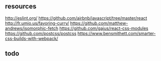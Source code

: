 resources
---------

http://eslint.org/
https://github.com/airbnb/javascript/tree/master/react
http://fr.umio.us/favoring-curry/
https://github.com/matthew-andrews/isomorphic-fetch
https://github.com/gajus/react-css-modules
https://github.com/postcss/postcss
https://www.bensmithett.com/smarter-css-builds-with-webpack/

todo
----

